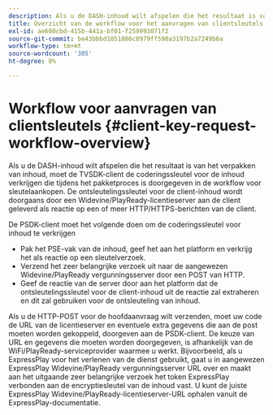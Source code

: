 ```yaml
---
description: Als u de DASH-inhoud wilt afspelen die het resultaat is van het verpakken van inhoud, moet de TVSDK-client de coderingssleutel voor de inhoud verkrijgen die tijdens het pakketproces is doorgegeven in de workflow voor sleutelaankopen. De ontsleutelingssleutel voor de client-inhoud wordt doorgaans door een Widevine/PlayReady-licentieserver aan de client geleverd als reactie op een of meer HTTP/HTTPS-berichten van de client.
title: Overzicht van de workflow voor het aanvragen van clientsleutels
exl-id: ae600cbd-415b-441a-bf01-f259993071f2
source-git-commit: be43bbbd1051886c8979ff590a3197b2a7249b6a
workflow-type: tm+mt
source-wordcount: '305'
ht-degree: 0%

---
```


# Workflow voor aanvragen van clientsleutels {#client-key-request-workflow-overview}

Als u de DASH-inhoud wilt afspelen die het resultaat is van het verpakken van inhoud, moet de TVSDK-client de coderingssleutel voor de inhoud verkrijgen die tijdens het pakketproces is doorgegeven in de workflow voor sleutelaankopen. De ontsleutelingssleutel voor de client-inhoud wordt doorgaans door een Widevine/PlayReady-licentieserver aan de client geleverd als reactie op een of meer HTTP/HTTPS-berichten van de client.

De PSDK-client moet het volgende doen om de coderingssleutel voor inhoud te verkrijgen

* Pak het PSE-vak van de inhoud, geef het aan het platform en verkrijg het als reactie op een sleutelverzoek.
* Verzend het zeer belangrijke verzoek uit naar de aangewezen Widevine/PlayReady vergunningsserver door een POST van HTTP.
* Geef de reactie van de server door aan het platform dat de ontsleutelingssleutel voor de client-inhoud uit de reactie zal extraheren en dit zal gebruiken voor de ontsleuteling van inhoud.

Als u de HTTP-POST voor de hoofdaanvraag wilt verzenden, moet uw code de URL van de licentieserver en eventuele extra gegevens die aan de post moeten worden gekoppeld, doorgeven aan de PSDK-client. De keuze van URL en gegevens die moeten worden doorgegeven, is afhankelijk van de WiFi/PlayReady-serviceprovider waarmee u werkt. Bijvoorbeeld, als u ExpressPlay voor het verlenen van de dienst gebruikt, gaat u in aangewezen ExpressPlay Widevine/PlayReady vergunningsserver URL over en maakt aan het uitgaande zeer belangrijke verzoek het token ExpressPlay verbonden aan de encryptiesleutel van de inhoud vast. U kunt de juiste ExpressPlay Widevine/PlayReady-licentieserver-URL ophalen vanuit de ExpressPlay-documentatie.
